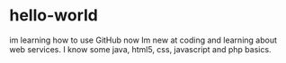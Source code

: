 # hello-world
im learning how to use GitHub now
Im new at coding and learning about web services. I know some java, html5, css, javascript and php basics. 
